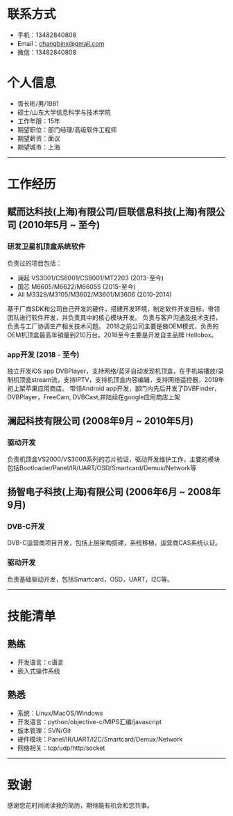 # 联系方式

- 手机：13482840808
- Email：changbinx@gmail.com
- 微信：13482840808

# 个人信息

 - 胥长彬/男/1981 
 - 硕士/山东大学信息科学与技术学院 
 - 工作年限：15年
 - 期望职位：部门经理/高级软件工程师
 - 期望薪资：面议
 - 期望城市：上海
 
---
# 工作经历

## 赋而达科技(上海)有限公司/巨联信息科技(上海)有限公司 (2010年5月 ~ 至今)

### 研发卫星机顶盒系统软件
负责过的项目包括：

- 澜起 VS3001/CS6001/CS8001/MT2203 (2013-至今)
- 国芯 M6605/M6622/M6605S (2015-至今)
- Ali M3329/M3105/M3602/M3601/M3606 (2010-2014)

基于厂商SDK和公司自己开发的硬件，搭建开发环境，制定软件开发目标，带领团队进行软件开发，并负责其中的核心模块开发。
负责与客户沟通及技术支持，负责与工厂协调生产相关技术问题。
2018之前公司主要是做OEM模式，负责的OEM机顶盒最高年销量到210万台。2018至今主要是开发自主品牌 Hellobox。

### app开发 (2018 - 至今)
独立开发iOS app DVBPlayer，支持网络/蓝牙自动发现机顶盒，在手机端播放/录制机顶盒stream流，支持IPTV，支持机顶盒内容编辑，支持网络遥控器，2019年初上架苹果应用商店。
带领Android app开发，部门内先后开发了DVBFinder，DVBPlayer，FreeCam, DVBCast,并陆续在google应用商店上架
  
## 澜起科技有限公司 (2008年9月 ~ 2010年5月)

### 驱动开发 
负责机顶盒VS2000/VS3000系列的芯片验证，驱动开发维护工作，主要的模块包括Bootloader/Panel/IR/UART/OSD/Smartcard/Demux/Network等

## 扬智电子科技(上海)有限公司 (2006年6月 ~ 2008年9月)
### DVB-C开发 
DVB-C运营商项目开发，包括上层架构搭建，系统移植，运营商CAS系统认证。
### 驱动开发
负责基础驱动开发，包括Smartcard，OSD，UART，I2C等。
 
---
# 技能清单
## 熟练
- 开发语言：c语言
- 嵌入式操作系统

## 熟悉
- 系统：Linux/MacOS/Windows
- 开发语言：python/objective-c/MIPS汇编/javascript
- 版本管理：SVN/Git
- 硬件模块：Panel/IR/UART/I2C/Smartcard/Demux/Network
- 网络相关：tcp/udp/http/socket
  
---     
# 致谢
感谢您花时间阅读我的简历，期待能有机会和您共事。
     
